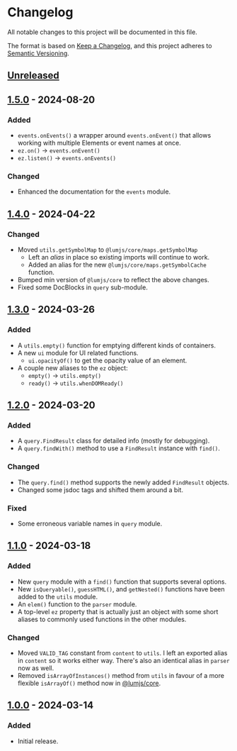# Changelog
All notable changes to this project will be documented in this file.

The format is based on [Keep a Changelog](https://keepachangelog.com/en/1.0.0/),
and this project adheres to [Semantic Versioning](https://semver.org/spec/v2.0.0.html).

## [Unreleased]

## [1.5.0] - 2024-08-20
### Added
- `events.onEvents()` a wrapper around `events.onEvent()`
  that allows working with multiple Elements or event names at once.
- `ez.on()` → `events.onEvent()`
- `ez.listen()` → `events.onEvents()`
### Changed
- Enhanced the documentation for the `events` module.

## [1.4.0] - 2024-04-22
### Changed
- Moved `utils.getSymbolMap` to `@lumjs/core/maps.getSymbolMap`
  - Left an _alias_ in place so existing imports will continue to work.
  - Added an alias for the new `@lumjs/core/maps.getSymbolCache` function.
- Bumped min version of `@lumjs/core` to reflect the above changes.
- Fixed some DocBlocks in `query` sub-module.

## [1.3.0] - 2024-03-26
### Added
- A `utils.empty()` function for emptying different kinds of containers.
- A new `ui` module for UI related functions.
  - `ui.opacityOf()` to get the opacity value of an element.
- A couple new aliases to the `ez` object:
  - `empty()` → `utils.empty()`
  - `ready()` → `utils.whenDOMReady()`

## [1.2.0] - 2024-03-20
### Added
- A `query.FindResult` class for detailed info (mostly for debugging).
- A `query.findWith()` method to use a `FindResult` instance with `find()`.
### Changed
- The `query.find()` method supports the newly added `FindResult` objects.
- Changed some jsdoc tags and shifted them around a bit.
### Fixed
- Some erroneous variable names in `query` module.

## [1.1.0] - 2024-03-18
### Added
- New `query` module with a `find()` function that supports several options.
- New `isQueryable()`, `guessHTML()`, and `getNested()` functions have been
  added to the `utils` module.
- An `elem()` function to the `parser` module.
- A top-level `ez` property that is actually just an object with some short 
  aliases to commonly used functions in the other modules.
### Changed
- Moved `VALID_TAG` constant from `content` to `utils`.
  I left an exported alias in `content` so it works either way.
  There's also an identical alias in `parser` now as well.
- Removed `isArrayOfInstances()` method from `utils` in favour of a
  more flexible `isArrayOf()` method now in [@lumjs/core].

## [1.0.0] - 2024-03-14
### Added
- Initial release.

[Unreleased]: https://github.com/supernovus/lum.web-core.js/compare/v1.5.0...HEAD
[1.5.0]: https://github.com/supernovus/lum.web-core.js/compare/v1.4.0...v1.5.0
[1.4.0]: https://github.com/supernovus/lum.web-core.js/compare/v1.3.0...v1.4.0
[1.3.0]: https://github.com/supernovus/lum.web-core.js/compare/v1.2.0...v1.3.0
[1.2.0]: https://github.com/supernovus/lum.web-core.js/compare/v1.1.0...v1.2.0
[1.1.0]: https://github.com/supernovus/lum.web-core.js/compare/v1.0.0...v1.1.0
[1.0.0]: https://github.com/supernovus/lum.web-core.js/releases/tag/v1.0.0

[@lumjs/core]: https://github.com/supernovus/lum.core.js
